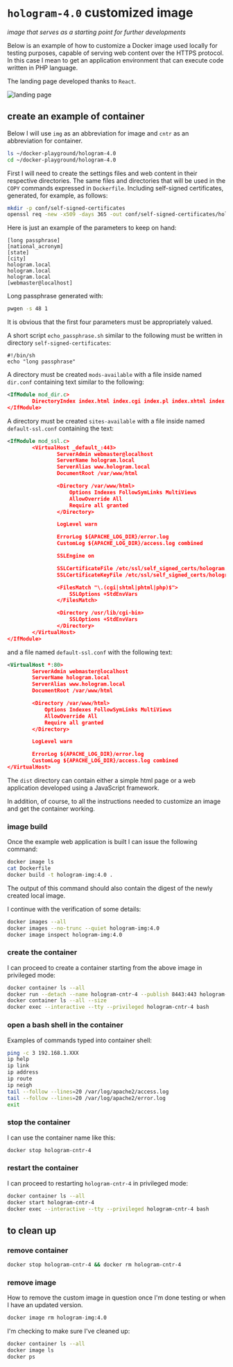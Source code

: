 # `hologram-4.0` customized image

*image that serves as a starting point for further developments*

Below is an example of how to customize a Docker image used locally for testing purposes, capable of serving web content over the HTTPS protocol.
In this case I mean to get an application environment that can execute code written in PHP language.

The landing page developed thanks to `React`.

![landing page](dev/landing/screenshots/hologram-cntr-4_landing_page.png)

## create an example of container

Below I will use `img` as an abbreviation for image and `cntr` as an abbreviation for container.

```bash
ls ~/docker-playground/hologram-4.0
cd ~/docker-playground/hologram-4.0
```

First I will need to create the settings files and web content in their respective directories.
The same files and directories that will be used in the `COPY` commands expressed in `Dockerfile`.
Including self-signed certificates, generated, for example, as follows:

```bash
mkdir -p conf/self-signed-certificates
openssl req -new -x509 -days 365 -out conf/self-signed-certificates/hologram.pem -keyout conf/self-signed-certificates/hologram.key
```

Here is just an example of the parameters to keep on hand:

```text
[long passphrase]
[national_acronym]
[state]
[city]
hologram.local
hologram.local
hologram.local
[webmaster@localhost]
```

Long passphrase generated with:

```bash
pwgen -s 48 1
```

It is obvious that the first four parameters must be appropriately valued.

A short script `echo_passphrase.sh` similar to the following must be written in directory `self-signed-certificates`:

```text
#!/bin/sh
echo "long passphrase"
```

A directory must be created `mods-available` with a file inside named `dir.conf` containing text similar to the following:

```xml
<IfModule mod_dir.c>
        DirectoryIndex index.html index.cgi index.pl index.xhtml index.htm index.php
</IfModule>
```

A directory must be created `sites-available` with a file inside named `default-ssl.conf` containing the text:

```xml
<IfModule mod_ssl.c>
        <VirtualHost _default_:443>
                ServerAdmin webmaster@localhost
                ServerName hologram.local
                ServerAlias www.hologram.local
                DocumentRoot /var/www/html

                <Directory /var/www/html>
                    Options Indexes FollowSymLinks MultiViews
                    AllowOverride All
                    Require all granted
                </Directory>

                LogLevel warn

                ErrorLog ${APACHE_LOG_DIR}/error.log
                CustomLog ${APACHE_LOG_DIR}/access.log combined

                SSLEngine on

                SSLCertificateFile /etc/ssl/self_signed_certs/hologram.pem
                SSLCertificateKeyFile /etc/ssl/self_signed_certs/hologram.key

                <FilesMatch "\.(cgi|shtml|phtml|php)$">
                    SSLOptions +StdEnvVars
                </FilesMatch>

                <Directory /usr/lib/cgi-bin>
                    SSLOptions +StdEnvVars
                </Directory>
        </VirtualHost>
</IfModule>
```

and a file named `default-ssl.conf` with the following text:

```xml
<VirtualHost *:80>
        ServerAdmin webmaster@localhost
        ServerName hologram.local
        ServerAlias www.hologram.local
        DocumentRoot /var/www/html

        <Directory /var/www/html>
            Options Indexes FollowSymLinks MultiViews
            AllowOverride All
            Require all granted
        </Directory>

        LogLevel warn

        ErrorLog ${APACHE_LOG_DIR}/error.log
        CustomLog ${APACHE_LOG_DIR}/access.log combined
</VirtualHost>
```

The `dist` directory can contain either a simple html page or a web application developed using a JavaScript framework.

In addition, of course, to all the instructions needed to customize an image and get the container working.

### image build

Once the example web application is built I can issue the following command:

```bash
docker image ls
cat Dockerfile
docker build -t hologram-img:4.0 .
```

The output of this command should also contain the digest of the newly created local image.

I continue with the verification of some details:

```bash
docker images --all
docker images --no-trunc --quiet hologram-img:4.0
docker image inspect hologram-img:4.0
```

### create the container

I can proceed to create a container starting from the above image in privileged mode:

```bash
docker container ls --all
docker run --detach --name hologram-cntr-4 --publish 8443:443 hologram-img:4.0
docker container ls --all --size
docker exec --interactive --tty --privileged hologram-cntr-4 bash
```

### open a bash shell in the container

Examples of commands typed into container shell:

```bash
ping -c 3 192.168.1.XXX
ip help
ip link
ip address
ip route
ip neigh
tail --follow --lines=20 /var/log/apache2/access.log
tail --follow --lines=20 /var/log/apache2/error.log
exit
```

### stop the container

I can use the container name like this:

```bash
docker stop hologram-cntr-4
```

### restart the container

I can proceed to restarting `hologram-cntr-4` in privileged mode:

```bash
docker container ls --all
docker start hologram-cntr-4
docker exec --interactive --tty --privileged hologram-cntr-4 bash
```

## to clean up

### remove container

```bash
docker stop hologram-cntr-4 && docker rm hologram-cntr-4
```

### remove image

How to remove the custom image in question once I'm done testing or when I have an updated version.

```bash
docker image rm hologram-img:4.0
```

I'm checking to make sure I've cleaned up:

```bash
docker container ls --all
docker image ls
docker ps
```
